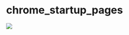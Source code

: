 # chrome_startup_pages
<img src="https://blogger.googleusercontent.com/img/b/R29vZ2xl/AVvXsEgbmppsfOHKLrlryN3VyAiRGS6o6pkybBe9-f8ot9DKZnszIRSiCEIddoMwZJ-LD_kyTvZrlpRO5yWjChTKUZ67Q4ml0eaqzAqcPskjK96zMH66QNUq2XbWTxfKzjW7DAcHqpZ4MbO9PKrss5GTEeMYu4bl3VB74Ha0UelVEYCgpGOBjCnkCAT0bnm7eI4/s320/Capture.PNG"/>
